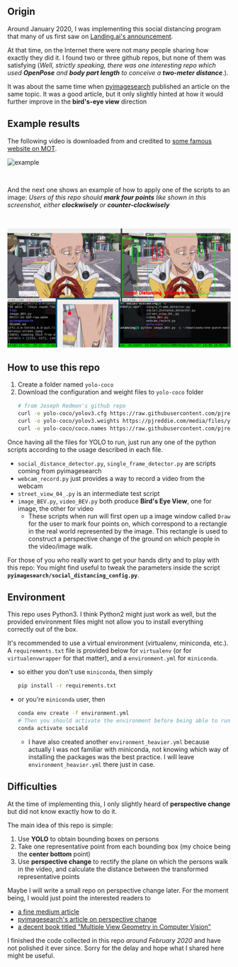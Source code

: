 ## Origin
Around January 2020, I was implementing this social distancing program that many of us first saw on [Landing.ai's announcement](https://landing.ai/landing-ai-creates-an-ai-tool-to-help-customers-monitor-social-distancing-in-the-workplace/).

At that time, on the Internet there were not many people sharing how exactly they did it. I found two or three github repos, but none of them was satisfying (_Well, strictly speaking, there was one interesting repo which used **OpenPose** and **body part length** to conceive a **two-meter distance**_.).

It was about the same time when [pyimagesearch](https://www.pyimagesearch.com/2020/06/01/opencv-social-distancing-detector/) published an article on the same topic. It was a good article, but it only slightly hinted at how it would further improve in the **bird's-eye view** direction 


## Example results
The following video is downloaded from and credited to [some famous website on MOT](https://motchallenge.net/vis/MOT17-02-SDP).
<br/>

![example](figs/example.gif "mot-video")

<br/>

And the next one shows an example of how to apply one of the scripts to an image: _Users of this repo should **mark four points** like shown in this screenshot, either **clockwisely** or **counter-clockwisely**_

<br/>

![example2](figs/example2-one-punch-man.png "one-punch")


## How to use this repo
01. Create a folder named `yolo-coco`
02. Download the configuration and weight files to `yolo-coco` folder
    ```bash
    # from Joseph Redmon's github repo
    curl -o yolo-coco/yolov3.cfg https://raw.githubusercontent.com/pjreddie/darknet/master/cfg/yolov3.cfg
    curl -o yolo-coco/yolov3.weights https://pjreddie.com/media/files/yolov3.weights
    curl -o yolo-coco/coco.names https://raw.githubusercontent.com/pjreddie/darknet/master/data/coco.names
    ```
Once having all the files for YOLO to run, just run any one of the python scripts according to the usage described
in each file.
- `social_distance_detector.py`, `single_frame_detector.py` are scripts coming from pyimagesearch
- `webcam_record.py` just provides a way to record a video from the webcam
- `street_view_04_.py` is an intermediate test script
- `image_BEV.py`, `video_BEV.py` both produce **Bird's Eye View**, one for image, the other for video
	- These scripts when run will first open up a image window called `Draw` for the user to mark four points on, which correspond to a rectangle in the real world represented by the image. This rectangle is used to construct a perspective change of the ground on which people in the video/image walk.

For those of you who really want to get your hands dirty and to play with this repo: You might find useful to tweak the parameters inside the script **`pyimagesearch/social_distancing_config.py`**.


## Environment
This repo uses Python3. I think Python2 might just work as well, but the provided environment files might not allow you to install everything correctly out of the box.

It's recommended to use a virtual environment (virtualenv, miniconda, etc.). A `requirements.txt` file is provided
below for `virtualenv` (or for `virtualenvwrapper` for that matter), and a `environment.yml` for `miniconda`.
- so either you don't use `miniconda`, then simply
    ```bash
    pip install -r requirements.txt
    ```
- or you're `miniconda` user, then
    ```bash
    conda env create -f environment.yml
    # Then you should activate the environment before being able to run the scripts in this repo
    conda activate sociald
    ```
    - I have also created another `environment_heavier.yml` because actually I was not familiar with miniconda, not knowing which way of installing the packages was the best practice. I will leave `environment_heavier.yml` there just in case.


## Difficulties
At the time of implementing this, I only slightly heard of **perspective change** but did not know exactly how to do it.

The main idea of this repo is simple:
01. Use **YOLO** to obtain bounding boxes on persons
02. Take one representative point from each bounding box (my choice being the **center bottom** point)
03. Use **perspective change** to rectify the plane on which the persons walk in the video, and calculate the distance between the transformed representative points

Maybe I will write a small repo on perspective change later. For the moment being, I would just point the interested readers to
- [a fine medium article](https://medium.com/acmvit/how-to-project-an-image-in-perspective-view-of-a-background-image-opencv-python-d101bdf966bc)
- [pyimagesearch's article on perspective change](https://www.pyimagesearch.com/2014/08/25/4-point-opencv-getperspective-transform-example/)
- [a decent book titled "Multiple View Geometry in Computer Vision"](https://www.robots.ox.ac.uk/~vgg/hzbook/)

I finished the code collected in this repo _around February 2020_ and have not polished it ever since. Sorry for the delay and hope what I shared here might be useful.


